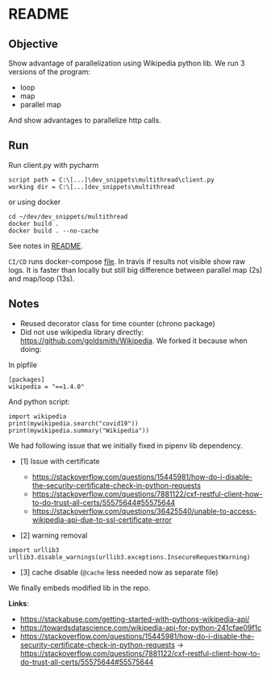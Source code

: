 # README

## Objective 

Show advantage of parallelization using Wikipedia python lib.
We run 3 versions of the program:

- loop
- map
- parallel map

And show advantages to parallelize http calls.

## Run 

Run client.py with pycharm  

````shell script
script path = C:\[...]\dev_snippets\multithread\client.py
working dir = C:\[...]dev_snippets\multithread
````

or using docker

````shell script
cd ~/dev/dev_snippets/multithread
docker build .
docker build . --no-cache
````

See notes in [README](../README.md#note-on-python-import).

`CI/CD` runs docker-compose [file](../docker-compose.yaml).
In travis if results not visible show raw logs.
It is faster than locally but still big difference between parallel map (2s) and map/loop (13s).

## Notes 

- Reused decorator class for time counter (chrono package)
- Did not use wikipedia library directly: https://github.com/goldsmith/Wikipedia.
We forked it because when doing: 

In pipfile

````shell script
[packages]
wikipedia = "==1.4.0"
````
And python script:

````shell script
import wikipedia
print(mywikipedia.search("covid19"))
print(mywikipedia.summary("Wikipedia"))
````

We had following issue that we initially fixed in pipenv lib dependency.

- [1] Issue with certificate
    - https://stackoverflow.com/questions/15445981/how-do-i-disable-the-security-certificate-check-in-python-requests
    - https://stackoverflow.com/questions/7881122/cxf-restful-client-how-to-do-trust-all-certs/55575644#55575644
    - https://stackoverflow.com/questions/36425540/unable-to-access-wikipedia-api-due-to-ssl-certificate-error
    
- [2] warning removal

````shell script
import urllib3
urllib3.disable_warnings(urllib3.exceptions.InsecureRequestWarning)
````

- [3] cache disable (`@cache` less needed now as separate file)

We  finally embeds modified lib in the repo.

**Links**:

- https://stackabuse.com/getting-started-with-pythons-wikipedia-api/
- https://towardsdatascience.com/wikipedia-api-for-python-241cfae09f1c
- https://stackoverflow.com/questions/15445981/how-do-i-disable-the-security-certificate-check-in-python-requests -> https://stackoverflow.com/questions/7881122/cxf-restful-client-how-to-do-trust-all-certs/55575644#55575644